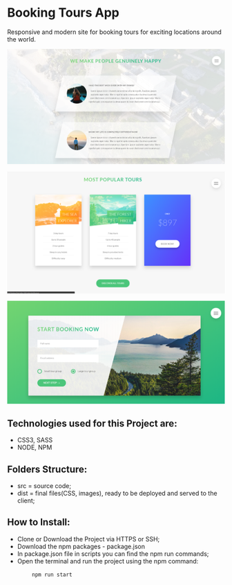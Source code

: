 # Booking Tours App
Responsive and modern site for booking tours for exciting locations around the world. 
<p align="center">
  <img src="https://raw.githubusercontent.com/Portfolio-Projects/Exciting-Tours/master/img/about.png">
</p>
<p align="center">
  <img src="https://raw.githubusercontent.com/Portfolio-Projects/Exciting-Tours/master/img/cards.png">
</p>
<p align="center">
  <img src="https://raw.githubusercontent.com/Portfolio-Projects/Exciting-Tours/master/img/book.png">
</p>

## Technologies used for this Project are:
- CSS3, SASS
- NODE, NPM

## Folders Structure:
- src = source code;
- dist = final files(CSS, images), ready to be deployed and served to the client;

## How to Install: 
- Clone or Download the Project via HTTPS or SSH;
- Download the npm packages - package.json
- In package.json file in scripts you can find the npm run commands;
- Open the terminal and run the project using the npm command:
```
        npm run start
```
